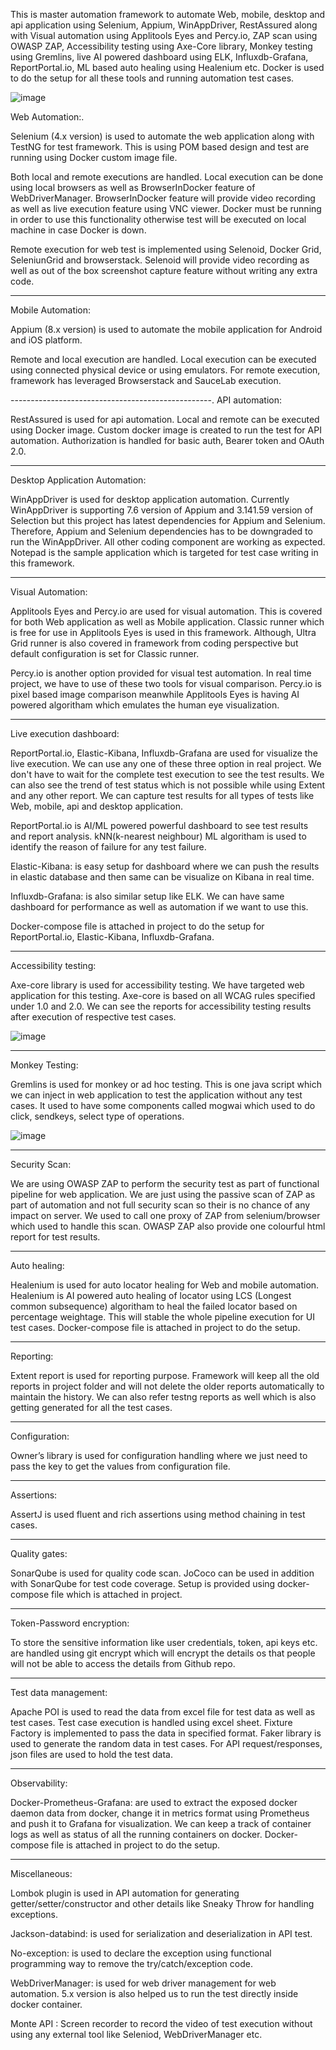 This is master automation framework to automate Web, mobile, desktop and api application using Selenium, Appium, WinAppDriver, RestAssured along with Visual automation using Applitools Eyes and Percy.io, ZAP scan using OWASP ZAP, Accessibility testing using Axe-Core library, Monkey testing using Gremlins, live AI powered dashboard using ELK, Influxdb-Grafana, ReportPortal.io, ML based auto healing using Healenium etc. Docker is used to do the setup for all these tools and running automation test cases.

![image](https://github.com/Mandeepsheoran/MasterAutomationFramework-Web-Mobile-API-Desktop-App-Automation/assets/70449523/e7872836-6b27-4dc5-9b42-2ca1a9f0553e)


Web Automation:.

Selenium (4.x version) is used to automate the web application along with TestNG for test framework. This is using POM based design and test are running using Docker custom image file. 

Both local and remote executions are handled. Local execution can be done using local browsers as well as BrowserInDocker feature of WebDriverManager. BrowserInDocker feature will provide video recording as well as live execution feature using VNC viewer. Docker must be running in order to use this functionality otherwise test will be executed on local machine in case Docker is down.

Remote execution for web test is implemented using Selenoid, Docker Grid, SeleniunGrid and browserstack. Selenoid will provide video recording as well as out of the box screenshot capture feature without writing any extra code.

-------------------------------------------------
Mobile Automation:

Appium (8.x version) is used to automate the mobile application for Android and iOS platform.

Remote and local execution are handled. Local execution can be executed using connected physical device or using emulators. For remote execution, framework has leveraged Browserstack and SauceLab execution.

--------------------------------------------------.
API automation:

RestAssured is used for api automation. Local and remote can be executed using Docker image. Custom docker image is created to run the test for API automation. Authorization is handled for basic auth, Bearer token and OAuth 2.0.

----------------------------------------------------
Desktop Application Automation:

WinAppDriver is used for desktop application automation. Currently WinAppDriver is supporting 7.6 version of Appium and 3.141.59 version of Selection but this project has latest dependencies for Appium and Selenium. Therefore, Appium and Selenium dependencies has to be downgraded to run the WinAppDriver. All other coding component are working as expected. Notepad is the sample application which is targeted for test case writing in this framework.

----------------------------------------------------
Visual Automation:

Applitools Eyes and Percy.io are used for visual automation. This is covered for both Web application as well as Mobile application. Classic runner which is free for use in Applitools Eyes is used in this framework. Although, Ultra Grid runner is also covered in framework from coding perspective but default configuration is set for Classic runner.

Percy.io is another option provided for visual test automation. In real time project, we have to use of these two tools for visual comparison. Percy.io is pixel based image comparison meanwhile Applitools Eyes is having AI powered algoritham which emulates the human eye visualization.

--------------------------------------------------
Live execution dashboard:

ReportPortal.io, Elastic-Kibana, Influxdb-Grafana are used for visualize the live execution. We can use any one of these three option in real project. We don't have to wait for the complete test execution to see the test results. We can also see the trend of test status which is not possible while using Extent and any other report. We can capture test results for all types of tests like Web, mobile, api and desktop application.

ReportPortal.io is AI/ML powered powerful dashboard to see test results and report analysis. kNN(k-nearest neighbour) ML algoritham is used to identify the reason of  failure for any test failure.

Elastic-Kibana: is easy setup for dashboard where we can push the results in elastic database and then same can be visualize on Kibana in real time. 

Influxdb-Grafana: is also similar setup like ELK. We can have same dashboard for performance as well as automation if we want to use this.

Docker-compose file is attached in project to do the setup for ReportPortal.io, Elastic-Kibana, Influxdb-Grafana.

---------------------------------------------------
Accessibility testing:

Axe-core library is used for accessibility testing. We have targeted web application for this testing. Axe-core is based on all WCAG rules specified under 1.0 and 2.0. We can see the reports for accessibility testing results after execution of respective test cases.

![image](https://github.com/Mandeepsheoran/MasterAutomationFramework-Web-Mobile-API-Desktop-App-Automation/assets/70449523/12b4d160-efe4-449e-bc29-218a485e0a99)


--------------------------------------------------
Monkey Testing:

Gremlins is used for monkey or ad hoc testing. This is one java script which we can inject in web application to test the application without any test cases. It used to have some components called mogwai which used to do click, sendkeys, select type of operations.

![image](https://github.com/Mandeepsheoran/MasterAutomationFramework-Web-Mobile-API-Desktop-App-Automation/assets/70449523/b49cf3ef-bcc4-4dcd-a4b4-eed13df6ab51)


--------------------------------------------------
Security Scan:

We are using OWASP ZAP to perform the security test as part of functional pipeline for web application. We are just using the passive scan of ZAP as part of automation and not full security scan so their is no chance of any impact on server. We used to call one proxy of ZAP from selenium/browser which used to handle this scan. OWASP ZAP also provide one colourful html report for test results.

----------------------------------------------------
Auto healing:

Healenium is used for auto locator healing for Web and mobile automation. Healenium is AI powered auto healing of locator using LCS (Longest common subsequence) algoritham to heal the failed locator based on percentage weightage. This will stable the whole pipeline execution for UI test cases.
Docker-compose file is attached in project to do the setup.

----------------------------------------------------
Reporting:

Extent report is used for reporting purpose. Framework will keep all the old reports in project folder and will not delete the older reports automatically to maintain the history. We can also refer testng reports as well which is also getting generated for all the test cases.

----------------------------------------------------
Configuration:

Owner’s library is used for configuration handling where we just need to pass the key to get the values from configuration file.

----------------------------------------------------
Assertions:

AssertJ is used fluent and rich assertions using method chaining in test cases.

----------------------------------------------------
Quality gates:

SonarQube is used for quality code scan. JoCoco can be used in addition with SonarQube for test code coverage. Setup is provided using docker-compose file which is attached in project.

---------------------------------------------
Token-Password encryption:

To store the sensitive information like user credentials, token, api keys etc. are handled using git encrypt which will encrypt the details os that people will not be able to access the details from Github repo.

--------------------------------------------
Test data management:

Apache POI is used to read the data from excel file for test data as well as test cases. Test case execution is handled using excel sheet. Fixture Factory is implemented to pass the data in specified format. Faker library is used to generate the random data in test cases. For API request/responses, json files are used to hold the test data.

-------------------------------------------
Observability:

Docker-Prometheus-Grafana: are used to extract the exposed docker daemon data from docker, change it in metrics format using Prometheus and push it to Grafana for visualization. We can keep a track of container logs as well as status of all the running containers on docker.
Docker-compose file is attached in project to do the setup.

------------------------------------------
Miscellaneous:

Lombok plugin is used in API automation for generating getter/setter/constructor and other details like Sneaky Throw for handling exceptions.

Jackson-databind: is used for serialization and deserialization in API test.

No-exception: is used to declare the exception using functional programming way to remove the try/catch/exception code.

WebDriverManager: is used for web driver management for web automation. 5.x version is also helped us to run the test directly inside docker container.

Monte API : Screen recorder to record the video of test execution without using any external tool like Seleniod, WebDriverManager etc.
